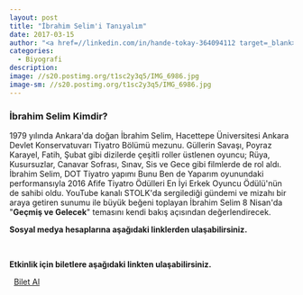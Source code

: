 ```yaml
---
layout: post
title: "İbrahim Selim'i Tanıyalım"
date: 2017-03-15
author: "<a href=//linkedin.com/in/hande-tokay-364094112 target=_blank>Hande Tokay</a>"
categories:
  - Biyografi
description:
image: //s20.postimg.org/t1sc2y3q5/IMG_6986.jpg
image-sm: //s20.postimg.org/t1sc2y3q5/IMG_6986.jpg
---
```


### İbrahim Selim Kimdir?

1979 yılında Ankara'da doğan İbrahim Selim, Hacettepe Üniversitesi Ankara Devlet Konservatuvarı Tiyatro Bölümü mezunu. Güllerin Savaşı, Poyraz Karayel, Fatih, Şubat gibi dizilerde çeşitli roller üstlenen oyuncu; Rüya, Kusursuzlar, Canavar Sofrası, Sınav, Sis ve Gece gibi filmlerde de rol aldı. İbrahim Selim, DOT Tiyatro yapımı Bunu Ben de Yaparım oyunundaki performansıyla 2016 Afife Tiyatro Ödülleri En İyi Erkek Oyuncu Ödülü'nün de sahibi oldu. YouTube kanalı STOLK'da sergilediği gündemi ve mizahı bir araya getiren sunumu ile büyük beğeni toplayan İbrahim Selim 8 Nisan'da "**Geçmiş ve Gelecek**" temasını kendi bakış açısından değerlendirecek.

**Sosyal medya hesaplarına aşağıdaki linklerden ulaşabilirsiniz.**

<a class="fa fa-lg fa-twitter"
href="//twitter.com/ibrahimselim?lang=tr" target="_blank" ></a>
&nbsp;
<a class="fa fa-lg fa-instagram" href="
//www.instagram.com/ibrahimselim/?hl=tr
" target="_blank" ></a>

**Etkinlik için biletlere aşağıdaki linkten ulaşabilirsiniz.**

<i class="fa fa-lg fa-ticket" aria-hidden="true"></i>&nbsp; [Bilet Al](https://www.biletino.com/event/eventdetail/3381)

